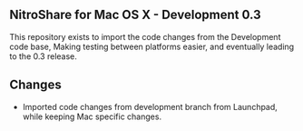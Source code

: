 ## NitroShare for Mac OS X - Development 0.3

This repository exists to import the code changes from the Development code base, Making testing between platforms easier, and eventually leading to the 0.3 release.

## Changes

- Imported code changes from development branch from Launchpad, while keeping Mac specific changes.
